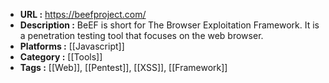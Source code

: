 - **URL :** https://beefproject.com/
- **Description :** BeEF is short for The Browser Exploitation Framework. It is a penetration testing tool that focuses on the web browser.
- **Platforms :** [[Javascript]]
- **Category :** [[Tools]]
- **Tags :** [[Web]], [[Pentest]], [[XSS]], [[Framework]]